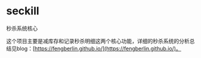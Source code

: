 # seckill
秒杀系统核心

这个项目主要是减库存和记录秒杀明细这两个核心功能，详细的秒杀系统的分析总结见blog：[https://fengberlin.github.io/](https://fengberlin.github.io/)。
